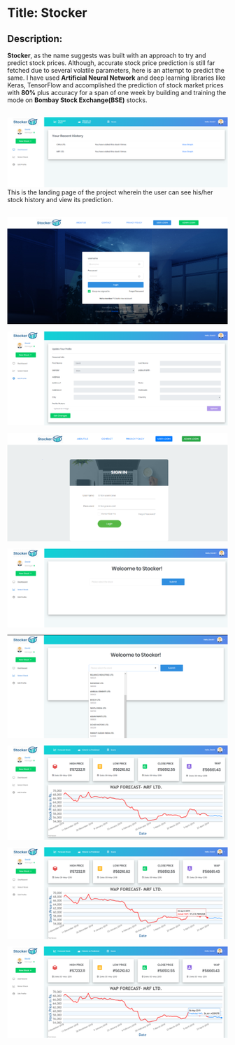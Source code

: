 # Title: Stocker
## Description:
**Stocker**, as the name suggests was built with an approach to try and predict stock prices. Although, accurate stock price prediction is still far fetched due to several volatile parameters, here is an attempt to predict the same. I have used **Artificial Neural Network** and deep learning libraries like Keras, TensorFlow and accomplished the prediction of stock market prices with **80%** plus accuracy for a span of one week by building and training the mode on **Bombay Stock Exchange(BSE)** stocks.
<br><br>


![](img/stocker_landingpage.jpg)
This is the landing page of the project wherein the user can see his/her stock history and view its prediction.
<br><br>


![](img/stocker_loginpage.jpg)




![](img/stocker_editprofile.jpg)




![](img/stocker_adminlogin.jpg)




![](img/stocker_userpage.jpg)




![](img/stocker_stocks.jpg)




![](img/stocker_predictedgraph.jpg)




![](img/stocker_actualdate.jpg)




![](img/stocker_predicteddategraph.jpg)




